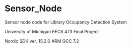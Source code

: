 # Sensor_Node
Sensor node code for Library Occupancy Detection System

University of Michigan EECS 473 Final Project

Nordic SDK ver. 15.3.0
ARM GCC 7.2
